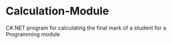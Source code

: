 # Calculation-Module
 C#.NET program for calculating the final mark of a student for a Programming module

